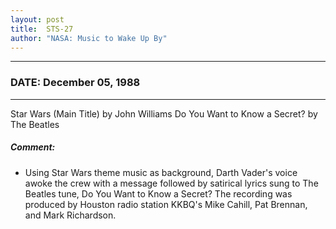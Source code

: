 ```yaml
---
layout: post
title:  STS-27
author: "NASA: Music to Wake Up By"
---
```


----
### DATE: December 05, 1988
----
Star Wars (Main Title) by John Williams
Do You Want to Know a Secret? by The Beatles

##### Comment:
* Using Star Wars theme music as background, Darth Vader's voice awoke the crew with a message followed by satirical lyrics sung to The Beatles tune, Do You Want to Know a Secret? The recording was produced by Houston radio station KKBQ's Mike Cahill, Pat Brennan, and Mark Richardson.

